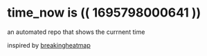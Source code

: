 # time_now is (( 1695798000641 ))

an automated repo that shows the currnent time

inspired by [breakingheatmap](https://github.com/breakingheatmap/breakingheatmap)